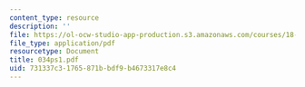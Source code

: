 ```yaml
---
content_type: resource
description: ''
file: https://ol-ocw-studio-app-production.s3.amazonaws.com/courses/18-034-honors-differential-equations-spring-2004/731337c31765871bbdf9b4673317e8c4_034ps1.pdf
file_type: application/pdf
resourcetype: Document
title: 034ps1.pdf
uid: 731337c3-1765-871b-bdf9-b4673317e8c4
---
```

